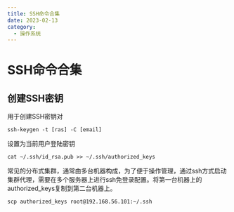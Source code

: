 ```yaml
---
title: SSH命令合集
date: 2023-02-13
category:
  - 操作系统
---
```


# SSH命令合集

## 创建SSH密钥
用于创建SSH密钥对
```shell
ssh-keygen -t [ras] -C [email]
```
设置为当前用户登陆密钥
```shell
cat ~/.ssh/id_rsa.pub >> ~/.ssh/authorized_keys
```
常见的分布式集群，通常由多台机器构成，为了便于操作管理，通过ssh方式启动集群代理，需要在多个服务器上进行ssh免登录配置。将第一台机器上的authorized_keys复制到第二台机器上。
```shell
scp authorized_keys root@192.168.56.101:~/.ssh
```